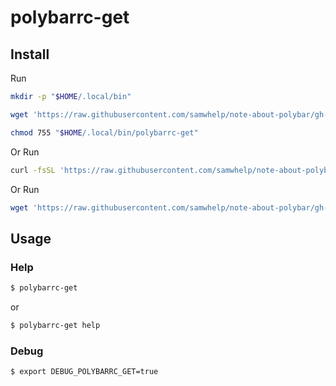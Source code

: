 
# polybarrc-get

## Install

Run

``` sh
mkdir -p "$HOME/.local/bin"

wget 'https://raw.githubusercontent.com/samwhelp/note-about-polybar/gh-pages/_demo/project/polybarrc-profile/polybarrc-get/polybarrc-get' -O "$HOME/.local/bin/polybarrc-get"

chmod 755 "$HOME/.local/bin/polybarrc-get"
```

Or Run

``` sh
curl -fsSL 'https://raw.githubusercontent.com/samwhelp/note-about-polybar/gh-pages/_demo/project/polybarrc-profile/polybarrc-get/remote-install.sh' | bash
```

Or Run

``` sh
wget 'https://raw.githubusercontent.com/samwhelp/note-about-polybar/gh-pages/_demo/project/polybarrc-profile/polybarrc-get/remote-install.sh' -q -O - | bash
```


## Usage


### Help

``` sh
$ polybarrc-get
```

or

``` sh
$ polybarrc-get help
```


### Debug

``` sh
$ export DEBUG_POLYBARRC_GET=true
```

